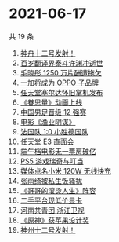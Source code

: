 # 2021-06-17

共 19 条

<!-- BEGIN -->
<!-- 最后更新时间 Thu Jun 17 2021 19:04:53 GMT+0800 (China Standard Time) -->

1. [神舟十二号发射！](https://www.zhihu.com/search?q=神舟十二号)
2. [百岁翻译界泰斗许渊冲逝世](https://www.zhihu.com/search?q=许渊冲)
3. [毛晓彤 1250 万片酬遭拖欠](https://www.zhihu.com/search?q=毛晓彤)
4. [一加将成为 OPPO 子品牌](https://www.zhihu.com/search?q=一加)
5. [任天堂塞尔达怀旧掌机发布](https://www.zhihu.com/search?q=塞尔达)
6. [《眷思量》动画上线](https://www.zhihu.com/search?q=眷思量)
7. [中国男足晋级 12 强赛](https://www.zhihu.com/search?q=中国男足)
8. [电影《渔业阴谋》](https://www.zhihu.com/search?q=渔业阴谋)
9. [法国队 1:0 小胜德国队](https://www.zhihu.com/search?q=德法大战)
10. [任天堂 E3 直面会](https://www.zhihu.com/search?q=E3)
11. [端午档电影无一票房破亿](https://www.zhihu.com/search?q=端午档票房)
12. [PS5 游戏瑞奇与叮当](https://www.zhihu.com/search?q=瑞奇与叮当)
13. [媒体点名小米 120W 无线快充](https://www.zhihu.com/search?q=小米快充)
14. [张雨绮被私生饭骚扰](https://www.zhihu.com/search?q=张雨绮)
15. [《哥哥的滚烫人生》阵容](https://www.zhihu.com/search?q=哥哥的滚烫人生)
16. [二手平台现低价显卡](https://www.zhihu.com/search?q=显卡)
17. [河南共青团 浙江卫视](https://www.zhihu.com/search?q=浙江卫视抄袭)
18. [《原神》获苹果设计奖](https://www.zhihu.com/search?q=原神)
19. [神州十二号发射！](https://www.zhihu.com/search?q=神州十二号)

<!-- END -->
